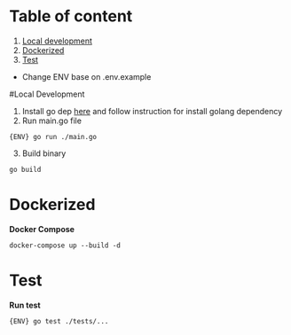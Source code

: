# Table of content
1. [Local development](#local-development)
2. [Dockerized](#dockerized)
3. [Test](#test)

* Change ENV base on .env.example

#Local Development

1. Install go dep [here](https://github.com/golang/dep) and follow instruction for install golang dependency
2. Run main.go file
```
{ENV} go run ./main.go
```
3. Build binary
```
go build
```

# Dockerized

**Docker Compose**

```docker
docker-compose up --build -d
```

# Test

**Run test**

```
{ENV} go test ./tests/...
```
